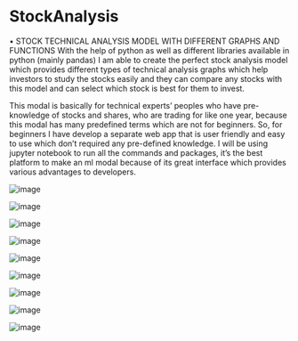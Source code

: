 # StockAnalysis
• STOCK TECHNICAL ANALYSIS MODEL WITH DIFFERENT GRAPHS 
AND FUNCTIONS
With the help of python as well as different libraries available in python (mainly pandas) I am  able to create the perfect stock analysis model which provides different types of technical  analysis graphs which help investors to study the stocks easily and they can compare any stocks  with this model and can select which stock is best for them to invest. 

This modal is basically for technical experts’ peoples who have pre-knowledge of stocks and  shares, who are trading for like one year, because this modal has many predefined terms which  are not for beginners. So, for beginners I have develop a separate web app that is user friendly  and easy to use which don’t required any pre-defined knowledge. I will be using jupyter notebook to run all the commands and packages, it’s the best platform  to make an ml modal because of its great interface which provides various advantages to  developers. 

![image](https://user-images.githubusercontent.com/58397422/127505038-d46b2f5b-2449-4ce3-9f32-fd8d64d4f734.png)

![image](https://user-images.githubusercontent.com/58397422/127505071-53beeb6a-836f-4ac2-bbe2-7e7a483315ad.png)

![image](https://user-images.githubusercontent.com/58397422/127505118-760bdc6c-e842-4da1-9600-31c2da009b36.png)

![image](https://user-images.githubusercontent.com/58397422/127505150-f85f4c65-2294-487b-b42d-29dc0ee780a8.png)

![image](https://user-images.githubusercontent.com/58397422/127505178-987723fc-1158-4b15-b7d6-7ffe8357a43d.png)

![image](https://user-images.githubusercontent.com/58397422/127505197-aca3d845-0006-4bd2-afcb-36a3c50725f5.png)


![image](https://user-images.githubusercontent.com/58397422/127505239-27388258-1ffc-44c3-ad25-418215883300.png)

![image](https://user-images.githubusercontent.com/58397422/127505262-c56c6287-e5f4-4475-bb20-3cd42104f4bf.png)

![image](https://user-images.githubusercontent.com/58397422/127505287-617f5451-1fad-4220-8f60-3278b3e6a530.png)

